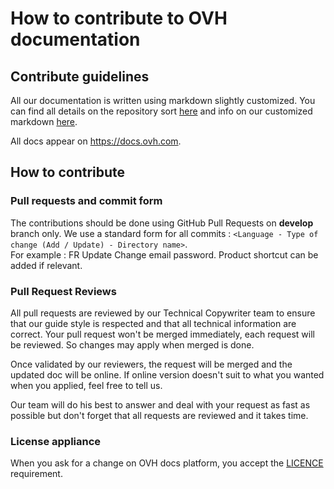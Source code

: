 # How to contribute to OVH documentation

## Contribute guidelines

All our documentation is written using markdown slightly customized. You can find all details on the repository sort [here](docs-guideline/docs-guideline.md) and info on our customized markdown [here](docs-guideline/markdown-custom.md).

All docs appear on <https://docs.ovh.com>.


## How to contribute

### Pull requests and commit form

The contributions should be done using GitHub Pull Requests on **develop** branch only. We use a standard form for all commits : `<Language - Type of change (Add / Update) - Directory name>`.  
For example : FR Update Change email password. Product shortcut can be added if relevant.

### Pull Request Reviews

All pull requests are reviewed by our Technical Copywriter team to ensure that our guide style is respected and that all technical information are correct. Your pull request won't be merged immediately, each request will be reviewed. So changes may apply when merged is done.

Once validated by our reviewers, the request will be merged and the updated doc will be online. If online version doesn't suit to what you wanted when you applied, feel free to tell us.

Our team will do his best to answer and deal with your request as fast as possible but don't forget that all requests are reviewed and it takes time.

### License appliance

When you ask for a change on OVH docs platform, you accept the [LICENCE](LICENCE) requirement.
